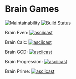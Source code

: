 # Brain Games

[![Maintainability](https://api.codeclimate.com/v1/badges/a99a88d28ad37a79dbf6/maintainability)](https://codeclimate.com/github/codeclimate/codeclimate/maintainability)
[![Build Status](https://travis-ci.org/iselldonuts/python-project-lvl1.svg?branch=master)](https://travis-ci.org/iselldonuts/python-project-lvl1)

Brain Even:
[![asciicast](https://asciinema.org/a/EHBeEEJsJN7jED5N2ZJqg0ouT.svg)](https://asciinema.org/a/EHBeEEJsJN7jED5N2ZJqg0ouT)

Brain Calc:
[![asciicast](https://asciinema.org/a/jKOVLQjG1A3xK1t2qeFzAM65K.svg)](https://asciinema.org/a/jKOVLQjG1A3xK1t2qeFzAM65K)

Brain GCD:
[![asciicast](https://asciinema.org/a/yMZfwxU2G3zigMtAvd5dTGjq8.svg)](https://asciinema.org/a/yMZfwxU2G3zigMtAvd5dTGjq8)

Brain Progression:
[![asciicast](https://asciinema.org/a/dyey9fi4SfP2DFJ1OKDxjwBdF.svg)](https://asciinema.org/a/dyey9fi4SfP2DFJ1OKDxjwBdF)

Brain Prime:
[![asciicast](https://asciinema.org/a/rKfERMiqhgr3NbUYtaeEvLUXt.svg)](https://asciinema.org/a/rKfERMiqhgr3NbUYtaeEvLUXt)